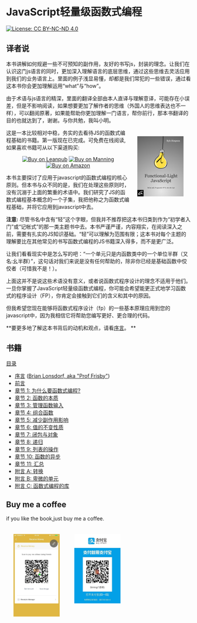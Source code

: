 # JavaScript轻量级函数式编程

[![License: CC BY-NC-ND 4.0](https://img.shields.io/badge/License-CC%20BY--NC--ND%204.0-blue.svg)](http://creativecommons.org/licenses/by-nc-nd/4.0/)

## 译者说
本书讲解如何规避一些不可预知的副作用，友好的书写js，封装的理念。让我们在认识这门js语言的同时，更加深入理解语言的底层思维，通过这些思维去灵活应用到我们的业务语言上。里面的例子浅显易懂，却都是我们常犯的一些错误，通过看这本书你会更加理解运用“what”与“how”。

由于术语与js语言的精深，里面的翻译全部由本人直译与理解意译，可能存在小误差，但是不影响阅读，如果想要更加了解作者的思维（外国人的思维表达也不一样），可以翻阅原著，如果能帮助你更加理解一门语言，帮你前行，那本书翻译的目的也就达到了，谢谢。与你共勉，我叫小明。

<a href="http://fljsbook.com"><img src="manuscript/images/marketing/front-cover-small.png" width="25%" align="right" hspace="20" vspace="20" title="Functional-Light JavaScript" alt="Book Cover"></a>

这是一本比较相对中稳，务实的去看待JS的函数式编程基础的书籍。第一版现在已完成。可免费在线阅读, 如果喜欢书籍可从以下渠道购买:

<p align="center">
    <a href="http://fljsbook.com"><img src="https://img.shields.io/badge/Buy-Leanpub-yellow.svg" title="Buy on Leanpub" alt="Buy on Leanpub"></a> <a href="http://manning.fljsbook.com"><img src="https://img.shields.io/badge/Buy-Manning-yellow.svg" title="Buy on Manning" alt="Buy on Manning"></a> <a href="http://amazon.fljsbook.com"><img src="https://img.shields.io/badge/Buy-Amazon-yellow.svg" title="Buy on Amazon" alt="Buy on Amazon"></a>
</p>

本书主要探讨了应用于javascript的函数式编程的核心原则。但本书与众不同的是，我们在处理这些原则时，没有沉溺于上面的繁重的术语中。我们研究了JS的函数式编程基本概念的一个子集，我把他称之为函数式编程基础，并将它应用到javascript中去。

**注意:** 尽管书名中含有“轻”这个字眼，但我并不推荐把这本书归类到作为“初学者入门”或“记帐式”的那一类主题书中去。本书严谨严谨，内容翔实，在阅读深入之前，需要有扎实的JS知识基础。“轻”可以理解为范围有限；这本书对每个主题的理解要比在其他常见的书写函数式编程的JS书籍深入得多，而不是更广泛。

让我们看看现实中是怎么写的吧：“一个单元只是内函数类中的一个单位半群（又名:幺半群）”，这句话对我们来说是没有任何帮助的，除非你已经是基础函数中佼佼者（可惜我不是！）。

上面这并不是说这些术语没有意义，或者说函数式程序设计的理念不适用于他们。一旦你掌握了JavaScript轻量级函数式编程，你可能会希望能更正式地学习函数式的程序设计（FP），你肯定会接触到它们的含义和其中的原因。

但我希望您现在能够将函数式程序设计（fp）的一些基本原理应用到您的javascript中，因为我相信它将帮助您编写更好、更合理的代码。

**要更多地了解这本书背后的动机和观点，请看[序言](manuscript/preface.md)。 **

## 书籍

[目录](manuscript/README.md/#table-of-contents)

* [序言](manuscript/foreword.md/#foreword) ([Brian Lonsdorf, aka "Prof Frisby"](https://twitter.com/DrBoolean))
* [前言](manuscript/preface.md/#preface)
* [章节 1: 为什么要函数式编程?](manuscript/ch1.md/#chapter-1-why-functional-programming)
* [章节 2: 函数的本质](manuscript/ch2.md/#chapter-2-the-nature-of-functions)
* [章节 3: 管理函数输入](manuscript/ch3.md/#chapter-3-managing-function-inputs)
* [章节 4: 组合函数](manuscript/ch4.md/#chapter-4-composing-functions)
* [章节 5: 减少副作用影响](manuscript/ch5.md/#chapter-5-reducing-side-effects)
* [章节 6: 值的不变性质](manuscript/ch6.md/#chapter-6-value-immutability)
* [章节 7: 闭包与对象](manuscript/ch7.md/#chapter-7-closure-vs-object)
* [章节 8: 递归](manuscript/ch8.md/#chapter-8-recursion)
* [章节 9: 列表的操作](manuscript/ch9.md/#chapter-9-list-operations)
* [章节 10: 函数的异步](manuscript/ch10.md/#chapter-10-functional-async)
* [章节 11: 汇总](manuscript/ch11.md/#chapter-11-putting-it-all-together)
* [附言 A: 转换](manuscript/apA.md/#appendix-a-transducing)
* [附言 B: 卑微的单元](manuscript/apB.md/#appendix-b-the-humble-monad)
* [附言 C: 函数式编程的库](manuscript/apC.md/#appendix-c-fp-libraries)


## Buy me a coffee
if you like the book,just buy me a coffee.

<img src="manuscript/images/paycode1.jpg" width="25%" align="left" hspace="20" vspace="20" title="buy me a coffee" alt="Book Cover">
<img src="manuscript/images/paycode2.jpg" width="25%" align="left" hspace="20" vspace="20" title="buy me a coffee" alt="Book Cover">

